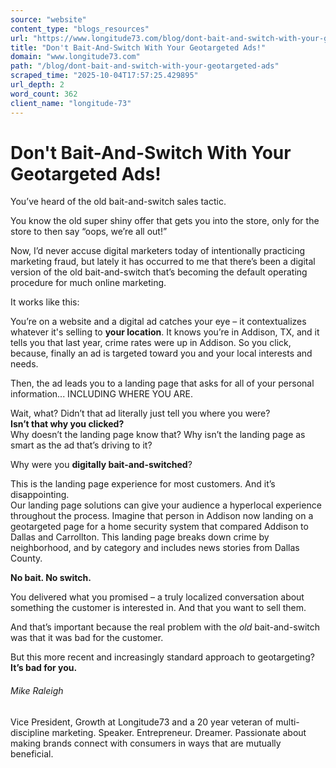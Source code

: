 ```yaml
---
source: "website"
content_type: "blogs_resources"
url: "https://www.longitude73.com/blog/dont-bait-and-switch-with-your-geotargeted-ads"
title: "Don't Bait-And-Switch With Your Geotargeted Ads!"
domain: "www.longitude73.com"
path: "/blog/dont-bait-and-switch-with-your-geotargeted-ads"
scraped_time: "2025-10-04T17:57:25.429895"
url_depth: 2
word_count: 362
client_name: "longitude-73"
---
```


# Don't Bait-And-Switch With Your Geotargeted Ads!

You’ve heard of the old bait-and-switch sales tactic.

You know the old super shiny offer that gets you into the store, only for the store to then say “oops, we’re all out!”

Now, I’d never accuse digital marketers today of intentionally practicing marketing fraud, but lately it has occurred to me that there’s been a digital version of the old bait-and-switch that’s becoming the default operating procedure for much online marketing.

It works like this:

You’re on a website and a digital ad catches your eye – it contextualizes whatever it's selling to **your location**. It knows you’re in Addison, TX, and it tells you that last year, crime rates were up in Addison. So you click, because, finally an ad is targeted toward you and your local interests and needs.

Then, the ad leads you to a landing page that asks for all of your personal information... INCLUDING WHERE YOU ARE.

Wait, what? Didn’t that ad literally just tell you where you were?  
**Isn’t that why you clicked?**  
Why doesn’t the landing page know that? Why isn’t the landing page as smart as the ad that’s driving to it?

Why were you **digitally bait-and-switched**?

This is the landing page experience for most customers. And it’s disappointing.  
Our landing page solutions can give your audience a hyperlocal experience throughout the process. Imagine that person in Addison now landing on a geotargeted page for a home security system that compared Addison to Dallas and Carrollton. This landing page breaks down crime by neighborhood, and by category and includes news stories from Dallas County.

**No bait. No switch.**

You delivered what you promised – a truly localized conversation about something the customer is interested in. And that you want to sell them.

And that’s important because the real problem with the _old_ bait-and-switch was that it was bad for the customer.

But this more recent and increasingly standard approach to geotargeting? **It’s bad for you.**

###### Mike Raleigh

Vice President, Growth at Longitude73 and a 20 year veteran of multi-discipline marketing. Speaker. Entrepreneur. Dreamer. Passionate about making brands connect with consumers in ways that are mutually beneficial.